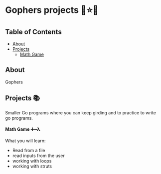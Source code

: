 # Gophers projects 🐨⭐️🚀

## Table of Contents

- [About](#about)
- [Projects](#projects)
  - [Math Game](#math-game)

## About <a name = "about"></a>

Gophers

## Projects <a name = "projects"></a> 📚

Smaller Go programs where you can keep girding and to practice to write go programs.

#### Math Game <a name = "math-game"></a> ➕➖ƛ

What you will learn:

- Read from a file
- read inputs from the user
- working with loops
- working with struts
